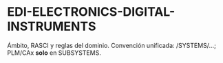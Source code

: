 # EDI-ELECTRONICS-DIGITAL-INSTRUMENTS
Ámbito, RASCI y reglas del dominio. Convención unificada: /SYSTEMS/…; PLM/CAx **solo** en SUBSYSTEMS.

